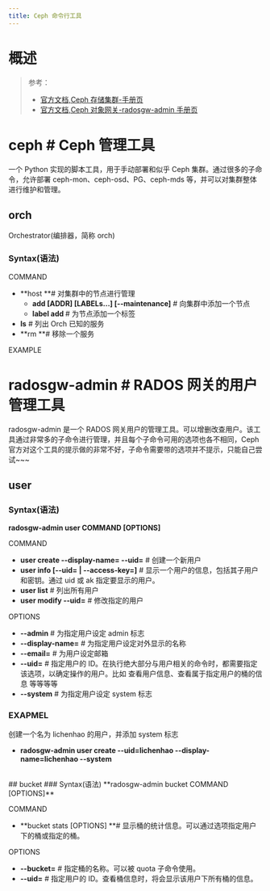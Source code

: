```yaml
---
title: Ceph 命令行工具
---
```


# 概述

> 参考：
> - [官方文档,Ceph 存储集群-手册页](https://docs.ceph.com/en/latest/rados/man/)
> - [官方文档,Ceph 对象网关-radosgw-admin 手册页](https://docs.ceph.com/en/latest/man/8/radosgw-admin/#)

# ceph # Ceph 管理工具

一个 Python 实现的脚本工具，用于手动部署和似乎 Ceph 集群。通过很多的子命令，允许部署 ceph-mon、ceph-osd、PG、ceph-mds 等，并可以对集群整体进行维护和管理。

## orch

Orchestrator(编排器，简称 orch)

### Syntax(语法)

COMMAND

- **host **# 对集群中的节点进行管理
  - **add <HOSTNAME> \[ADDR] \[LABELs...] \[--maintenance]** # 向集群中添加一个节点
  - **label add <HOSTNAME> <LABEL>** # 为节点添加一个标签
- **ls** # 列出 Orch 已知的服务
- **rm <ServiceName> **# 移除一个服务

EXAMPLE

# radosgw-admin # RADOS 网关的用户管理工具

radosgw-admin 是一个 RADOS 网关用户的管理工具。可以增删改查用户。该工具通过非常多的子命令进行管理，并且每个子命令可用的选项也各不相同，Ceph 官方对这个工具的提示做的非常不好，子命令需要带的选项并不提示，只能自己尝试~~~

## user

### Syntax(语法)

**radosgw-admin user COMMAND \[OPTIONS]**

COMMAND

- **user create --display-name=<STRING> --uid=<STRING>** # 创建一个新用户
- **user info \[--uid=<STRING> | --access-key=<STRING>]** # 显示一个用户的信息，包括其子用户和密钥。通过 uid 或 ak 指定要显示的用户。
- **user list** # 列出所有用户
- **user modify --uid=<STRING>** # 修改指定的用户

OPTIONS

- **--admin** # 为指定用户设定 admin 标志
- **--display-name=<STRING>** # 为指定用户设定对外显示的名称
- **--email=<STRING>** # 为用户设定邮箱
- **--uid=<STRING>** # 指定用户的 ID。在执行绝大部分与用户相关的命令时，都需要指定该选项，以确定操作的用户。比如 查看用户信息、查看属于指定用户的桶的信息 等等等等
- **--system** # 为指定用户设定 system 标志

### EXAPMEL

创建一个名为 lichenhao 的用户，并添加 system 标志

- **radosgw-admin user create --uid=lichenhao --display-name=lichenhao --system**

<br />
## bucket
### Syntax(语法)
**radosgw-admin bucket COMMAND [OPTIONS]**

COMMAND

- **bucket stats \[OPTIONS] **# 显示桶的统计信息。可以通过选项指定用户下的桶或指定的桶。

OPTIONS

- **--bucket=<STRING>** # 指定桶的名称。可以被 quota 子命令使用。
- **--uid=<STRING>** # 指定用户的 ID。查看桶信息时，将会显示该用户下所有桶的信息。
